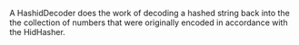 A HashidDecoder does the work of decoding a hashed string back into the the collection of numbers that were originally encoded in accordance with the HidHasher.
